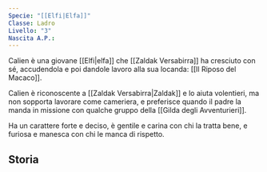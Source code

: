 ```yaml
---
Specie: "[[Elfi|Elfa]]"
Classe: Ladro
Livello: "3"
Nascita A.P.:
---
```

Calien è una giovane [[Elfi|elfa]] che [[Zaldak Versabirra]] ha cresciuto con sé, accudendola e poi dandole lavoro alla sua locanda: [[Il Riposo del Macaco]]. 

Calien è riconoscente a [[Zaldak Versabirra|Zaldak]] e lo aiuta volentieri, ma non sopporta lavorare come cameriera, e preferisce quando il padre la manda in missione con qualche gruppo della [[Gilda degli Avventurieri]].

Ha un carattere forte e deciso, è gentile e carina con chi la tratta bene, e furiosa e manesca con chi le manca di rispetto. 

## Storia

